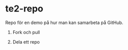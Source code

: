# te2-repo
Repo för en demo på hur man kan samarbeta på GitHub.

1) Fork och pull 

2) Dela ett repo
